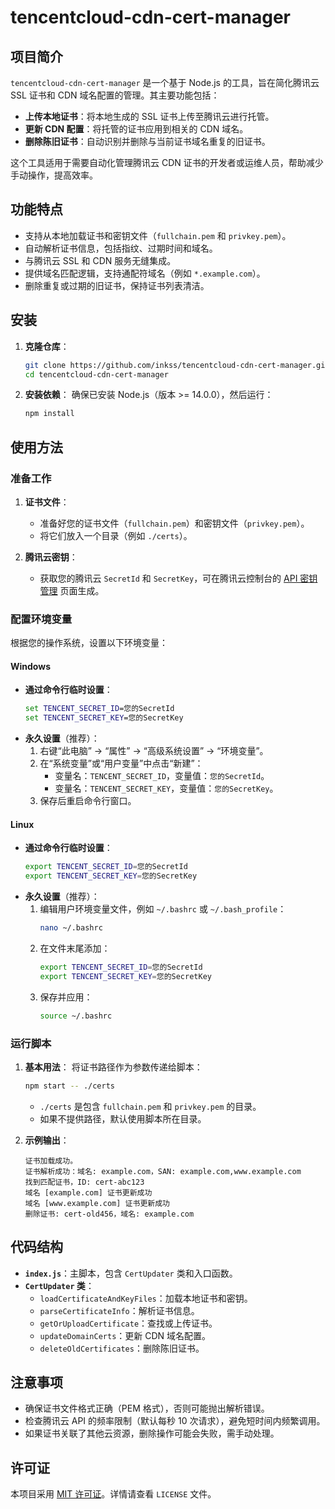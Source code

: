 # tencentcloud-cdn-cert-manager

## 项目简介

`tencentcloud-cdn-cert-manager` 是一个基于 Node.js 的工具，旨在简化腾讯云 SSL 证书和 CDN 域名配置的管理。其主要功能包括：

- **上传本地证书**：将本地生成的 SSL 证书上传至腾讯云进行托管。
- **更新 CDN 配置**：将托管的证书应用到相关的 CDN 域名。
- **删除陈旧证书**：自动识别并删除与当前证书域名重复的旧证书。

这个工具适用于需要自动化管理腾讯云 CDN 证书的开发者或运维人员，帮助减少手动操作，提高效率。

## 功能特点

- 支持从本地加载证书和密钥文件（`fullchain.pem` 和 `privkey.pem`）。
- 自动解析证书信息，包括指纹、过期时间和域名。
- 与腾讯云 SSL 和 CDN 服务无缝集成。
- 提供域名匹配逻辑，支持通配符域名（例如 `*.example.com`）。
- 删除重复或过期的旧证书，保持证书列表清洁。

## 安装

1. **克隆仓库**：
   ```bash
   git clone https://github.com/inkss/tencentcloud-cdn-cert-manager.git
   cd tencentcloud-cdn-cert-manager
   ```

2. **安装依赖**：
   确保已安装 Node.js（版本 >= 14.0.0），然后运行：
   ```bash
   npm install
   ```

## 使用方法

### 准备工作

1. **证书文件**：
   - 准备好您的证书文件（`fullchain.pem`）和密钥文件（`privkey.pem`）。
   - 将它们放入一个目录（例如 `./certs`）。

2. **腾讯云密钥**：
   - 获取您的腾讯云 `SecretId` 和 `SecretKey`，可在腾讯云控制台的 [API 密钥管理](https://console.cloud.tencent.com/cam/capi) 页面生成。

### 配置环境变量

根据您的操作系统，设置以下环境变量：

#### Windows
- **通过命令行临时设置**：
  ```cmd
  set TENCENT_SECRET_ID=您的SecretId
  set TENCENT_SECRET_KEY=您的SecretKey
  ```
- **永久设置**（推荐）：
  1. 右键“此电脑” -> “属性” -> “高级系统设置” -> “环境变量”。
  2. 在“系统变量”或“用户变量”中点击“新建”：
     - 变量名：`TENCENT_SECRET_ID`，变量值：`您的SecretId`。
     - 变量名：`TENCENT_SECRET_KEY`，变量值：`您的SecretKey`。
  3. 保存后重启命令行窗口。

#### Linux
- **通过命令行临时设置**：
  ```bash
  export TENCENT_SECRET_ID=您的SecretId
  export TENCENT_SECRET_KEY=您的SecretKey
  ```
- **永久设置**（推荐）：
  1. 编辑用户环境变量文件，例如 `~/.bashrc` 或 `~/.bash_profile`：
     ```bash
     nano ~/.bashrc
     ```
  2. 在文件末尾添加：
     ```bash
     export TENCENT_SECRET_ID=您的SecretId
     export TENCENT_SECRET_KEY=您的SecretKey
     ```
  3. 保存并应用：
     ```bash
     source ~/.bashrc
     ```

### 运行脚本

1. **基本用法**：
   将证书路径作为参数传递给脚本：
   ```bash
   npm start -- ./certs
   ```
   - `./certs` 是包含 `fullchain.pem` 和 `privkey.pem` 的目录。
   - 如果不提供路径，默认使用脚本所在目录。

2. **示例输出**：
   ```
   证书加载成功。
   证书解析成功：域名: example.com，SAN: example.com,www.example.com
   找到匹配证书，ID: cert-abc123
   域名 [example.com] 证书更新成功
   域名 [www.example.com] 证书更新成功
   删除证书: cert-old456，域名: example.com
   ```

## 代码结构

- **`index.js`**：主脚本，包含 `CertUpdater` 类和入口函数。
- **`CertUpdater` 类**：
  - `loadCertificateAndKeyFiles`：加载本地证书和密钥。
  - `parseCertificateInfo`：解析证书信息。
  - `getOrUploadCertificate`：查找或上传证书。
  - `updateDomainCerts`：更新 CDN 域名配置。
  - `deleteOldCertificates`：删除陈旧证书。

## 注意事项

- 确保证书文件格式正确（PEM 格式），否则可能抛出解析错误。
- 检查腾讯云 API 的频率限制（默认每秒 10 次请求），避免短时间内频繁调用。
- 如果证书关联了其他云资源，删除操作可能会失败，需手动处理。

## 许可证

本项目采用 [MIT 许可证](LICENSE)。详情请查看 `LICENSE` 文件。
